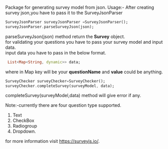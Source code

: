 
Package for generating survey model from json.
Usage:-
After creating survey json,you have to pass it to the SurveyJsonParser 

```dart
SurveyJsonParser surveyJsonParser =SurveyJsonParser();
surveyJsonParser.parseSurveyJson(json);
```

parseSurveyJson(json) method return the <b>Survey</b> object.<br>
for validating your questions you have to pass your survey model and input data.<br>
input data you have to pass in the below format.<br>

```dart
 List<Map<String, dynamic>> data;
```
 
where in Map key will be your <b>questionName</b> and <b>value</b> could be anything.
```dart
SurveyChecker surveyChecker=SurveyChecker();
surveyChecker.completeSurvey(surveyModel, data);
```
 
completeSurvey(surveyModel,data) method will give error if any. 

Note:-currently there are four question type supported.
1. Text 
2. CheckBox
3. Radiogroup
4. Dropdown.

for more information visit https://surveyjs.io/.

